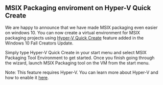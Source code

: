  ## MSIX Packaging enviroment on Hyper-V Quick Create
 
We are happy to announce that we have made MSIX packaging even easier on windows 10. You can now create a virtual environment for MSIX packaging projects using [Hyper-V Quick Create](https://docs.microsoft.com/en-us/virtualization/hyper-v-on-windows/quick-start/quick-create-virtual-machine) feature added in the Windows 10 Fall Creators Update. 

Simply type Hyper-V Quick Create in your start menu and select MSIX Packaging Tool Environment to get started. Once you finish going through the wizard, launch MSIX Packaging tool on the VM from the start menu.

Note: This feature requires Hyper-V. You can learn more about Hyper-V and how to enable it [here](https://docs.microsoft.com/en-us/virtualization/hyper-v-on-windows/quick-start/enable-hyper-v).
